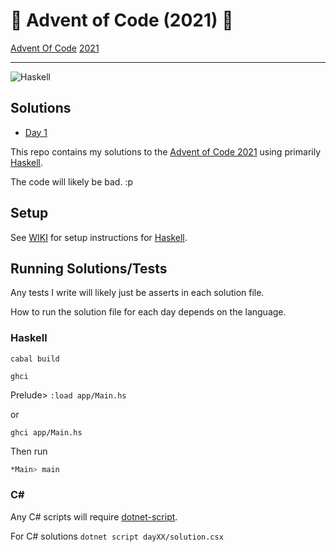 # 🎄 Advent of Code (2021) 🎄

[Advent Of Code](https://adventofcode.com/) [2021](https://adventofcode.com/2021/)

---

![Haskell](https://img.shields.io/badge/Haskell-5e5086?style=for-the-badge&logo=haskell&logoColor=white)

## Solutions

- [Day 1](day01/README.md)

<!-- [![For: Advent Of Code](https://img.shields.io/badge/for-advent_of_code-green.svg)](https://adventofcode.com/) -->
<!-- [![License: MIT](https://img.shields.io/badge/License-MIT-lightgrey.svg)](https://opensource.org/licenses/MIT)  -->

<!-- https://github.com/marketplace/actions/aoc-badges -->
<!-- ![](https://img.shields.io/badge/day%20📅-6-blue) -->
<!-- ![](https://img.shields.io/badge/stars%20⭐-12-yellow) -->
<!-- ![](https://img.shields.io/badge/days%20completed-6-red) -->

This repo contains my solutions to the [Advent of Code 2021](https://adventofcode.com/2021) using primarily [Haskell](https://www.haskell.org).

The code will likely be bad. :p

## Setup

See [WIKI](https://github.com/AlexHedley/adventofcode2021/wiki) for setup instructions for [Haskell](https://www.haskell.org).

## Running Solutions/Tests

Any tests I write will likely just be asserts in each solution file.

How to run the solution file for each day depends on the language.

### Haskell

`cabal build`

`ghci`

Prelude> `:load app/Main.hs`

or

`ghci app/Main.hs`

Then run

```bash
*Main> main
```

### C#

Any C# scripts will require [dotnet-script](https://github.com/filipw/dotnet-script).

For C# solutions `dotnet script dayXX/solution.csx`
